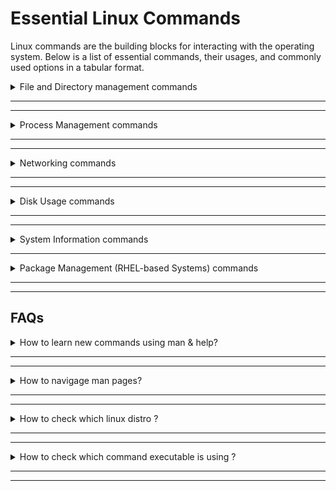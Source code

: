 # Essential Linux Commands

Linux commands are the building blocks for interacting with the operating system. Below is a list of essential commands, their usages, and commonly used options in a tabular format.



<details>
<summary>File and Directory management commands </summary>

## File and Directory Management

| Command | Description                            | Common Options/Examples                                                   |
| ------- | -------------------------------------- | ------------------------------------------------------------------------- |
| `ls`    | Lists the contents of a directory.     | `-l` (long format), `-a` (show hidden files), `-h` (human-readable sizes) |
| `cd`    | Changes the current directory.         | `cd /home/user`                                                           |
| `pwd`   | Prints the current working directory.  |                                                                           |
| `mkdir` | Creates a new directory.               | `-p` (create parent directories as needed)                                |
| `rm`    | Removes files or directories.          | `-r` (recursive), `-f` (force removal)                                    |
| `cp`    | Copies files or directories.           | `-r` (recursive), `-i` (prompt before overwrite)                          |
| `mv`    | Moves or renames files or directories. | `-i` (prompt before overwrite)                                            |


##### cd
- `cd /` - go to root directory
- `cd - ` - go to location before `cd`
- `cd` - goto user home dir

##### cp
- `cp [source] [destination]` - copies the inidividual file
- `cp -r [source] [destination]` - copies the directory and all the contents it has like files, sub directories and so on. 
- if destination directory already exists then it will add a new directory under destination with source directory name, otherwise it simply creates a new directory with destination name.

##### mv

- `mv [source] [destination]` - if destination doesn't exist then it will rename source file with destination name
- if destionation is a directory then it moves the file from source to inside destination dir
- if source is directory and destination is directory and it exists it will be move source insdise the destination. if destionation doesnot exists then it will rename the source dir to destination dir

##### rm
- `rm [filename]`
- `rm -r [directory_name]`


## File Viewing and Editing

| Command | Description                               | Common Options/Examples  |
| ------- | ----------------------------------------- | ------------------------ |
| `cat`   | Concatenates and displays file contents.  |                          |
| `less`  | Views file contents one screen at a time. | `-N` (show line numbers) |
| `nano`  | Opens a simple text editor.               |                          |
| `vim`   | Opens the Vim text editor.                |                          |

## File Permissions and Ownership

| Command | Description               | Common Options/Examples                                      |
| ------- | ------------------------- | ------------------------------------------------------------ |
| `chmod` | Changes file permissions. | `+x` (add execute permission), `-r` (remove read permission) |
| `chown` | Changes file ownership.   | `user:group` (specify new owner and group)                   |


</details>

---
---

<details>

<summary>Process Management commands </summary>

## Process Management

| Command | Description                                   | Common Options/Examples     |
| ------- | --------------------------------------------- | --------------------------- |
| `ps`    | Displays information about running processes. | `-aux` (show all processes) |
| `top`   | Displays real-time system resource usage.     |                             |
| `kill`  | Terminates a process by its PID.              |                             |

</details>

---
---


<details>

<summary>Networking commands </summary>

## Networking

| Command | Description                           | Common Options/Examples                                  |
| ------- | ------------------------------------- | -------------------------------------------------------- |
| `ping`  | Tests network connectivity to a host. |                                                          |
| `curl`  | Transfers data from or to a server.   | `-O` (save file with same name), `-L` (follow redirects) |
| `wget`  | Downloads files from the web.         | `-c` (resume downloads)                                  |

</details>

---
---

<details>

<summary>Disk Usage commands </summary>

## Disk Usage

| Command | Description                      | Common Options/Examples               |
| ------- | -------------------------------- | ------------------------------------- |
| `df`    | Displays disk space usage.       | `-h` (human-readable format)          |
| `du`    | Displays directory or file size. | `-h` (human-readable), `-s` (summary) |

</details>

---
---

<details>

<summary>System Information commands </summary>

## System Information

| Command    | Description                           | Common Options/Examples |
| ---------- | ------------------------------------- | ----------------------- |
| `uname`    | Displays system information.          | `-a` (show all details) |
| `uptime`   | Displays system uptime.               |                         |
| `whoami`   | Displays the current user.            |                         |
| `hostname` | Displays or sets the system hostname. |                         |

</details>


---

<details>

<summary>Package Management (RHEL-based Systems) commands </summary>


## Package Management (RHEL-based Systems):

- ``dnf`` is replacement for ``yum``

| Command                 | Description                                          | Common Options/Examples                |
| ----------------------- | ---------------------------------------------------- | -------------------------------------- |
| `yum update`            | Updates all packages to the latest version.          | `yum update -y` (auto-confirm updates) |
| `yum install <package>` | Installs a specific package.                         | `yum install httpd`                    |
| `yum remove <package>`  | Removes a specific package.                          | `yum remove httpd`                     |
| `yum search <keyword>`  | Searches for a package by keyword.                   | `yum search nginx`                     |
| `yum list installed`    | Lists all installed packages.                        |                                        |
| `yum clean all`         | Cleans up cached data.                               |                                        |
| `dnf update`            | Updates all packages (modern replacement for `yum`). | `dnf update -y` (auto-confirm updates) |
| `dnf install <package>` | Installs a specific package.                         | `dnf install vim`                      |
| `dnf remove <package>`  | Removes a specific package.                          | `dnf remove vim`                       |
| `dnf search <keyword>`  | Searches for a package by keyword.                   | `dnf search git`                       |
| `dnf list installed`    | Lists all installed packages.                        |                                        |
| `dnf clean all`         | Cleans up cached data.                               |                                        |

</details>

---
---

## FAQs

<details>
<summary>How to learn new commands using man & help? </summary>


## Learning New Commands

Learning new Linux commands is essential for mastering the operating system. Here are some tips and examples to help you explore and understand commands on your own.

| Method               | Description                              | Example                                  |
| -------------------- | ---------------------------------------- | ---------------------------------------- |
| `man <command>`      | Opens the manual page for a command.     | `man ls` (shows the manual for `ls`)     |
| `<command> --help`   | Displays a summary of options and usage. | `ls --help` (lists options for `ls`)     |
| Online Documentation | Search for official or community guides. | Search "Linux ls command options" online |
| Experimentation      | Try the command with different options.  | `ls -l`, `ls -a`, `ls -lh`               |

### Using `man` Pages
The `man` command is used to access the manual pages for any Linux command. It provides detailed information about the command, its options, and usage.

#### Example: `ls` Command
1. Open the manual page for `ls`:
   ```bash
   man ls
   ```
2. Navigate using the arrow keys.
3. Press `q` to exit the manual.

#### How to navigage man pages?

### Using `--help`
Most Linux commands support the `--help` option, which provides a quick summary of the command's usage and options.

#### Example: `ls` Command
1. Run the following command:
   ```bash
   ls --help
   ```
2. Review the output to see available options, such as:
   - `-l`: Long listing format.
   - `-a`: Show hidden files.
   - `-h`: Human-readable file sizes.

By combining these methods, you can quickly learn and master new Linux commands.

</details>

---
---

<details>
<summary>How to navigage man pages? </summary>

![navigate_man_pages](./images/navigate_man_pages.png)

</details>

---
---

<details>
<summary> How to check which linux distro ?</summary>

| Command               | Description                                                                              |
| --------------------- | ---------------------------------------------------------------------------------------- |
| `cat /etc/os-release` | This file provides detailed information about the operating system.                      |
| `lsb_release -a`      | The lsb_release command displays Linux Standard Base (LSB) information about the system. |
| `hostnamectl`         | This command provides information about the system's hostname and operating system.      |
 
</details>


---
---

<details>
<summary> How to check which command executable is using ?</summary>

- `which` cmd used to locate a command's binary in the path.
- it display full path to command
- `which ls`
  
  ![which_cmd](./images/which_cmd.png)
</details>

---
---

